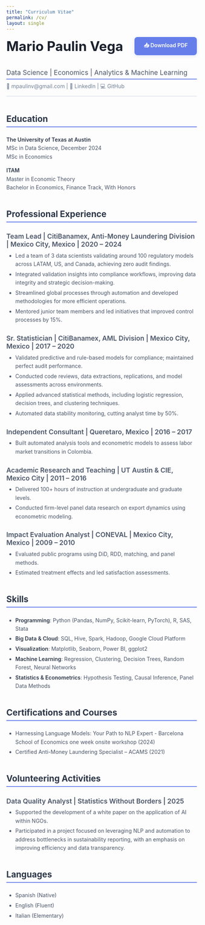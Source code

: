 ```yaml
---
title: "Curriculum Vitae"
permalink: /cv/
layout: single
---
```


<div style="display: flex; justify-content: space-between; align-items: center; margin-bottom: 2.5em; flex-wrap: wrap; gap: 1em;">
  <h1 style="margin: 0; font-size: 2.2rem; font-weight: 700; color: #1a202c;">Mario Paulin Vega</h1>
  <a href="/assets/files/mario-paulin-vega-cv.pdf" download style="background: #667eea; color: white; padding: 12px 24px; border-radius: 8px; text-decoration: none; font-weight: 600; box-shadow: 0 2px 8px rgba(102, 126, 234, 0.2); transition: all 0.3s ease;">
    📥 Download PDF
  </a>
</div>

<div style="border-bottom: 2px solid #e2e8f0; margin-bottom: 2em; padding-bottom: 1em;">
  <h2 style="color: #4a5568; font-size: 1.1rem; font-weight: 400; margin: 0;">Data Science | Economics | Analytics & Machine Learning</h2>
  <p style="color: #718096; margin: 0.5em 0 0 0;">📧 mpaulinv@gmail.com | 🔗 <a href="https://www.linkedin.com/in/mario-paulin-vega/" style="color: #718096; text-decoration: none;">LinkedIn</a> | 💻 <a href="https://github.com/mpaulinv" style="color: #718096; text-decoration: none;">GitHub</a></p>
</div>

## Education

**The University of Texas at Austin**  
MSc in Data Science, December 2024  
MSc in Economics  

**ITAM**  
Master in Economic Theory  
Bachelor in Economics, Finance Track, With Honors

## Professional Experience

### Team Lead | CitiBanamex, Anti-Money Laundering Division | Mexico City, Mexico | 2020 – 2024
- Led a team of 3 data scientists validating  around 100 regulatory models across LATAM, US, and Canada, achieving zero audit findings.
- Integrated validation insights into compliance workflows, improving data integrity and strategic decision-making.
- Streamlined global processes through automation and developed methodologies for more efficient operations.
- Mentored junior team members and led initiatives that improved control processes by 15%.

### Sr. Statistician | CitiBanamex, AML Division | Mexico City, Mexico | 2017 – 2020
- Validated predictive and rule-based models for compliance; maintained perfect audit performance.
- Conducted code reviews, data extractions, replications, and model assessments across environments.
- Applied advanced statistical methods, including logistic regression, decision trees, and clustering techniques.
- Automated data stability monitoring, cutting analyst time by 50%.

### Independent Consultant | Queretaro, Mexico | 2016 – 2017
- Built automated analysis tools and econometric models to assess labor market transitions in Colombia.

### Academic Research and Teaching | UT Austin & CIE, Mexico City | 2011 – 2016
- Delivered 100+ hours of instruction at undergraduate and graduate levels.
- Conducted firm-level panel data research on export dynamics using econometric modeling.

### Impact Evaluation Analyst | CONEVAL | Mexico City, Mexico | 2009 – 2010
- Evaluated public programs using DiD, RDD, matching, and panel methods.
- Estimated treatment effects and led satisfaction assessments.

## Skills

- **Programming**: Python (Pandas, NumPy, Scikit-learn, PyTorch), R, SAS, Stata  
- **Big Data & Cloud**: SQL, Hive, Spark, Hadoop, Google Cloud Platform   
- **Visualization**: Matplotlib, Seaborn, Power BI, ggplot2  
- **Machine Learning**: Regression, Clustering, Decision Trees, Random Forest, Neural Networks  
- **Statistics & Econometrics**: Hypothesis Testing, Causal Inference, Panel Data Methods

## Certifications and Courses

- Harnessing Language Models: Your Path to NLP Expert - Barcelona School of Economics one week onsite workshop (2024)  
- Certified Anti-Money Laundering Specialist – ACAMS (2021)

## Volunteering Activities
### Data Quality Analyst | Statistics Without Borders | 2025 
- Supported the development of a white paper on the application of AI within NGOs.
- Participated in a project focused on leveraging NLP and automation to address bottlenecks in sustainability reporting, with an emphasis on improving efficiency and data transparency.

## Languages

- Spanish (Native)  
- English (Fluent)
- Italian (Elementary)
<style>
/* Professional styling for CV */
h2 {
  color: #2d3748;
  font-size: 1.4rem;
  font-weight: 700;
  margin: 2em 0 1em 0;
  border-bottom: 2px solid #667eea;
  padding-bottom: 0.3em;
}

h3 {
  color: #4a5568;
  font-size: 1.1rem;
  font-weight: 600;
  margin: 1.5em 0 0.5em 0;
}

strong {
  color: #2d3748;
  font-weight: 600;
}

p, li {
  color: #4a5568;
  line-height: 1.6;
  margin-bottom: 0.5em;
}

ul {
  margin: 0.5em 0 1.5em 0;
}

li {
  margin-bottom: 0.3em;
}

/* Hover effect for download button */
a[download]:hover {
  background: #5a67d8 !important;
  transform: translateY(-2px);
  box-shadow: 0 4px 12px rgba(102, 126, 234, 0.3) !important;
}
</style>

